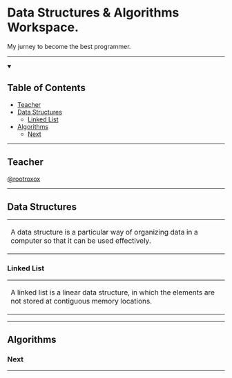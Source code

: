 # Data Structures & Algorithms Workspace.

My jurney to become the best programmer.

---

<details open="open">
  <summary><h2>Table of Contents</h2></summary>
  
- [Teacher](#teacher)
- [Data Structures](#data-structures)
  - [Linked List](#linked-list)
- [Algorithms](#algorithms)
  - [Next](#next)

</details>

---

## Teacher

[@rootroxox](https://www.github.com/rootroxox)

---

## Data Structures
<table>
<td>
  
A data structure is a particular way of organizing data in a computer so that it can be used effectively.

</td>
</table>

### Linked List
<table>
<td>
  
A linked list is a linear data structure, in which the elements are not stored at contiguous memory locations.

</td>
</table>

---

## Algorithms

### Next

---
